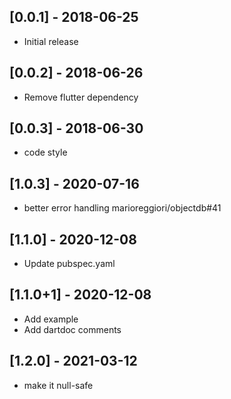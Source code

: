 ## [0.0.1] - 2018-06-25
* Initial release


## [0.0.2] - 2018-06-26
* Remove flutter dependency


## [0.0.3] - 2018-06-30
* code style


## [1.0.3] - 2020-07-16
* better error handling marioreggiori/objectdb#41

## [1.1.0] - 2020-12-08

* Update pubspec.yaml

## [1.1.0+1] - 2020-12-08

* Add example
* Add dartdoc comments

## [1.2.0] - 2021-03-12

* make it null-safe
